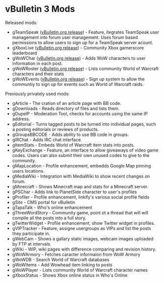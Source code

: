 # vBulletin 3 Mods

Released mods:

* gTeamSpeak ([vBulletin.org release](https://www.vbulletin.org/forum/showthread.php?t=122221)) - Feature, itegrates TeamSpeak user management into forum user management. Uses forum based permissions to allow users to sign up for a TeamSpeak server acount.
* gXboxLive ([vBulletin.org release](https://www.vbulletin.org/forum/showthread.php?t=139958)) - Community Xbox gamerscore leaderboard 
* gWoWChar ([vBulletin.org release](https://www.vbulletin.org/forum/showthread.php?t=141455)) - Adds WoW characters to user information in each post.
* gWoWRoster ([vBulletin.org release](https://www.vbulletin.org/forum/showthread.php?t=170605)) - Lists community World of Warcraft characters and their stats
* gWoWEvents ([vBulletin.org release](https://www.vbulletin.org/forum/showthread.php?t=170592)) - Sign up system to allow the communtiy to sign up for events such as World of Warcraft raids. 

Previously privately used mods:

* gArticle - The cration of an article page with BB code.
* gDownloads - Reads directory of files and lists them.
* gDupeIP - Moderation Tool, checks for accounts using the same IP address.
* gEditorial - Turns tagged posts to be turned into individual pages, such a posting editorials or reviews of products.
* gGroupsBBCODE - Adds ability to use BB code in groups.
* gIRChat - Adds IRC chat interface.
* gItemStats - Embeds World of Warcraft item stats into posts.
* gKeyExchange - Feature, an interface to allow giveaways of video game codes. Users can also submit their own unused codes to give to the community.
* gMapLocation - Profile enhancement, embedds Google Map pinning users locations.
* gMediaWiki - Integration with MediaWiki to show recent changes on forum.
* gMinecraft - Shows Minecraft map and stats for a Minecraft server.
* gPSChar - Adds link to PlanetSide character to user's profiles
* gProfiler - Profile enhancement, linkify's various social profile fields
* gSite - CMS portal for vBulletin
* gTapaTalk - Who's online enhancement
* gThreeWordStory - Community game, point ot a thread that will will compile all the posts into a full story.
* gTwitterWidget - Profile enhancement, show Twitter widget in profiles.
* gVIPTracker - Feature, assigne usergroups as VIPs and list the posts they participate in.
* gWebCam - Shows a gallary static images, webcam images uploaded by FTP at intervals.
* gWiki - WIP, wiki pages with difference comparing and revision history.
* gWoWArmory - Fetches caracter informaion from WoW Armory
* gWoWDB - Search World of Warcraft databases
* gWoWItems - Add Wowhead item linking to posts
* gWoWPlayer - Lists community World of Warcraft character names
* gXboxStatus - Shows Xbox online status in Who's Online

